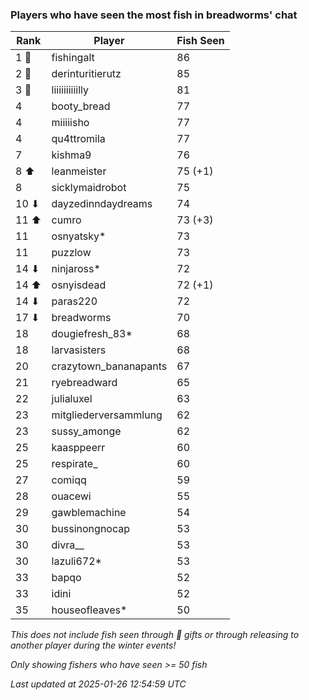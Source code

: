 ### Players who have seen the most fish in breadworms' chat
| Rank | Player | Fish Seen |
|------|--------|-----------|
| 1 🥇  | fishingalt  | 86 |
| 2 🥈  | derinturitierutz  | 85 |
| 3 🥉  | liiiiiiiiiilly  | 81 |
| 4  | booty_bread  | 77 |
| 4  | miiiiisho  | 77 |
| 4  | qu4ttromila  | 77 |
| 7  | kishma9  | 76 |
| 8 ⬆ | leanmeister  | 75 (+1) |
| 8  | sicklymaidrobot  | 75 |
| 10 ⬇ | dayzedinndaydreams  | 74 |
| 11 ⬆ | cumro  | 73 (+3) |
| 11  | osnyatsky*  | 73 |
| 11  | puzzlow  | 73 |
| 14 ⬇ | ninjaross*  | 72 |
| 14 ⬆ | osnyisdead  | 72 (+1) |
| 14 ⬇ | paras220  | 72 |
| 17 ⬇ | breadworms  | 70 |
| 18  | dougiefresh_83*  | 68 |
| 18  | larvasisters  | 68 |
| 20  | crazytown_bananapants  | 67 |
| 21  | ryebreadward  | 65 |
| 22  | julialuxel  | 63 |
| 23  | mitgliederversammlung  | 62 |
| 23  | sussy_amonge  | 62 |
| 25  | kaasppeerr  | 60 |
| 25  | respirate_  | 60 |
| 27  | comiqq  | 59 |
| 28  | ouacewi  | 55 |
| 29  | gawblemachine  | 54 |
| 30  | bussinongnocap  | 53 |
| 30  | divra__  | 53 |
| 30  | lazuli672*  | 53 |
| 33  | bapqo  | 52 |
| 33  | idini  | 52 |
| 35  | houseofleaves*  | 50 |

_This does not include fish seen through 🎁 gifts or through releasing to another player during the winter events!_

_Only showing fishers who have seen >= 50 fish_

_Last updated at 2025-01-26 12:54:59 UTC_